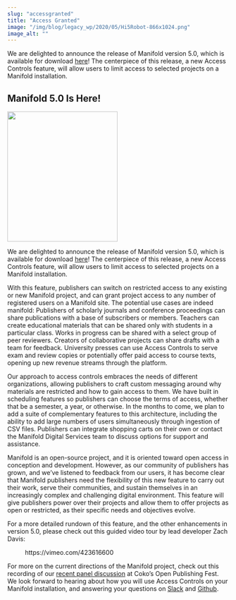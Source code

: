 ```yaml
---
slug: "accessgranted"
title: "Access Granted"
image: "/img/blog/legacy_wp/2020/05/Hi5Robot-866x1024.png"
image_alt: ""
---
```


We are delighted to announce the release of Manifold version 5.0, which is available for download [here](https://manifoldapp.org/docs/reference/downloads)! The centerpiece of this release, a new Access Controls feature, will allow users to limit access to selected projects on a Manifold installation.


<!--truncate-->

## Manifold 5.0 Is Here!

<img src="/img/blog/legacy_wp/2020/05/Hi5Robot-866x1024.png" alt="" class="wp-image-686" width="250" height="295" />

We are delighted to announce the release of Manifold version 5.0, which is available for download [here](https://manifoldapp.org/docs/reference/downloads)! The centerpiece of this release, a new Access Controls feature, will allow users to limit access to selected projects on a Manifold installation.

With this feature, publishers can switch on restricted access to any existing or new Manifold project, and can grant project access to any number of registered users on a Manifold site. The potential use cases are indeed manifold: Publishers of scholarly journals and conference proceedings can share publications with a base of subscribers or members. Teachers can create educational materials that can be shared only with students in a particular class. Works in progress can be shared with a select group of peer reviewers. Creators of collaborative projects can share drafts with a team for feedback. University presses can use Access Controls to serve exam and review copies or potentially offer paid access to course texts, opening up new revenue streams through the platform.&nbsp;

Our approach to access controls embraces the needs of different organizations, allowing publishers to craft custom messaging around why materials are restricted and how to gain access to them. We have built in scheduling features so publishers can choose the terms of access, whether that be a semester, a year, or otherwise. In the months to come, we plan to add a suite of complementary features to this architecture, including the ability to add large numbers of users simultaneously through ingestion of CSV files. Publishers can integrate shopping carts on their own or contact the Manifold Digital Services team to discuss options for support and assistance.

Manifold is an open-source project, and it is oriented toward open access in conception and development. However, as our community of publishers has grown, and we’ve listened to feedback from our users, it has become clear that Manifold publishers need the flexibility of this new feature to carry out their work, serve their communities, and sustain themselves in an increasingly complex and challenging digital environment. This feature will give publishers power over their projects and allow them to offer projects as open or restricted, as their specific needs and objectives evolve.

For a more detailed rundown of this feature, and the other enhancements in version 5.0, please check out this guided video tour by lead developer Zach Davis:

<figure class="wp-block-embed-vimeo wp-block-embed is-type-video is-provider-vimeo wp-embed-aspect-16-9 wp-has-aspect-ratio">
  <div class="wp-block-embed__wrapper">https://vimeo.com/423616600</div>
</figure>

For more on the current directions of the Manifold project, check out this recording of our [recent panel discussion](https://umn.zoom.us/rec/play/6MEkI-CuqG03HdOU4QSDCvZ8W9W-e66sgyQcq_IOzhq8WyYHZ1vwY-dDM7H5zMUqFm9x0E4GedPB-mpi?continueMode=true&_x_zm_rtaid=cQd_3pP-QOiaQNudWIjp5g.1590008981683.92cb35426c4a5eaa91c8b70d67ae54b1&_x_zm_rhtaid=919) at Coko’s Open Publishing Fest. We look forward to hearing about how you will use Access Controls on your Manifold installation, and answering your questions on [Slack](https://manifold-slackin.herokuapp.com/) and [Github](https://github.com/ManifoldScholar/manifold).



